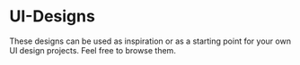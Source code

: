 # UI-Designs
These designs can be used as inspiration or as a starting point for your own UI design projects.
Feel free to browse them.
